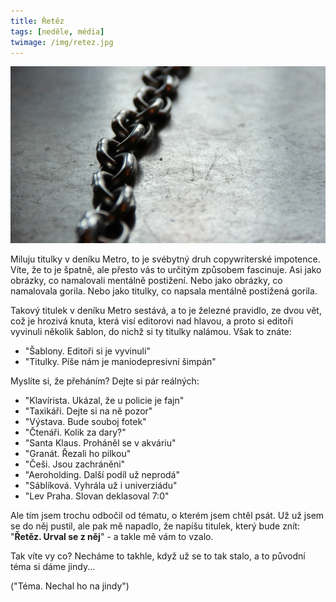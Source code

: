 ```yaml
---
title: Řetěz
tags: [neděle, média]
twimage: /img/retez.jpg
---
```


![cover](/img/retez.jpg)

Miluju titulky v deníku Metro, to je svébytný druh copywriterské impotence. Víte, že to je špatně, ale přesto vás to určitým způsobem fascinuje. Asi jako obrázky, co namalovali mentálně postižení. Nebo jako obrázky, co namalovala gorila. Nebo jako titulky, co napsala mentálně postižená gorila.

Takový titulek v deníku Metro sestává, a to je železné pravidlo, ze dvou vět, což je hrozivá knuta, která visí editorovi nad hlavou, a proto si editoři vyvinuli několik šablon, do nichž si ty titulky nalámou. Však to znáte:

- "Šablony. Editoři si je vyvinuli"
- "Titulky. Píše nám je maniodepresivní šimpán"

Myslíte si, že přeháním? Dejte si pár reálných:

- "Klavírista. Ukázal, že u policie je fajn"
- "Taxikáři. Dejte si na ně pozor"
- "Výstava. Bude souboj fotek"
- "Čtenáři. Kolik za dary?"
- "Santa Klaus. Proháněl se v akváriu"
- "Granát. Řezali ho pilkou"
- "Češi. Jsou zachráněni"
- "Aeroholding. Další podíl už neprodá"
- "Sáblíková. Vyhrála už i univerziádu"
- "Lev Praha. Slovan deklasoval 7:0"

Ale tím jsem trochu odbočil od tématu, o kterém jsem chtěl psát. Už už jsem se do něj pustil, ale pak mě napadlo, že napíšu titulek, který bude znít: "**Řetěz. Urval se z něj**" - a takle mě vám to vzalo.

Tak víte vy co? Necháme to takhle, když už se to tak stalo, a to původní téma si dáme jindy...

("Téma. Nechal ho na jindy")